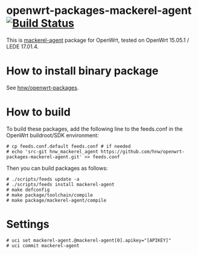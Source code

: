 # openwrt-packages-mackerel-agent [![Build Status](https://secure.travis-ci.org/hnw/openwrt-packages-mackerel-agent.svg?branch=master)](https://travis-ci.org/hnw/openwrt-packages-mackerel-agent)

This is [mackerel-agent](https://github.com/mackerelio/mackerel-agent/) package for OpenWrt, tested on OpenWrt 15.05.1 / LEDE 17.01.4.

# How to install binary package

See [hnw/openwrt-packages](https://github.com/hnw/openwrt-packages).

# How to build

To build these packages, add the following line to the feeds.conf in the OpenWrt buildroot/SDK environment:

```
# cp feeds.conf.default feeds.conf # if needed
# echo 'src-git hnw_mackerel_agent https://github.com/hnw/openwrt-packages-mackerel-agent.git' >> feeds.conf
```

Then you can build packages as follows:

```
# ./scripts/feeds update -a
# ./scripts/feeds install mackerel-agent
# make defconfig
# make package/toolchain/compile
# make package/mackerel-agent/compile
```

# Settings

```
# uci set mackerel-agent.@mackerel-agent[0].apikey="[APIKEY]"
# uci commit mackerel-agent
```
